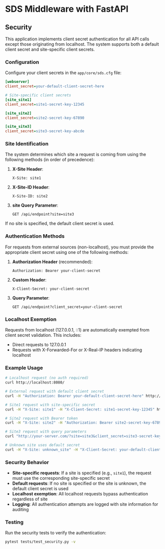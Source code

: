 # SDS Middleware with FastAPI

## Security

This application implements client secret authentication for all API calls except those originating from localhost. The system supports both a default client secret and site-specific client secrets.

### Configuration

Configure your client secrets in the `app/core/sds.cfg` file:

```ini
[webserver]
client_secret=your-default-client-secret-here

# Site-specific client secrets
[site_site1]
client_secret=site1-secret-key-12345

[site_site2]
client_secret=site2-secret-key-67890

[site_site3]
client_secret=site3-secret-key-abcde
```

### Site Identification

The system determines which site a request is coming from using the following methods (in order of precedence):

1. **X-Site Header**:
   ```
   X-Site: site1
   ```

2. **X-Site-ID Header**:
   ```
   X-Site-ID: site2
   ```

3. **site Query Parameter**:
   ```
   GET /api/endpoint?site=site3
   ```

If no site is specified, the default client secret is used.

### Authentication Methods

For requests from external sources (non-localhost), you must provide the appropriate client secret using one of the following methods:

1. **Authorization Header** (recommended):
   ```
   Authorization: Bearer your-client-secret
   ```

2. **Custom Header**:
   ```
   X-Client-Secret: your-client-secret
   ```

3. **Query Parameter**:
   ```
   GET /api/endpoint?client_secret=your-client-secret
   ```

### Localhost Exemption

Requests from localhost (127.0.0.1, ::1) are automatically exempted from client secret validation. This includes:
- Direct requests to 127.0.0.1
- Requests with X-Forwarded-For or X-Real-IP headers indicating localhost

### Example Usage

```bash
# Localhost request (no auth required)
curl http://localhost:8080/

# External request with default client secret
curl -H "Authorization: Bearer your-default-client-secret-here" http://your-server.com/

# Site1 request with site-specific secret
curl -H "X-Site: site1" -H "X-Client-Secret: site1-secret-key-12345" http://your-server.com/

# Site2 request with Bearer token
curl -H "X-Site: site2" -H "Authorization: Bearer site2-secret-key-67890" http://your-server.com/

# Site3 request with query parameters
curl "http://your-server.com/?site=site3&client_secret=site3-secret-key-abcde"

# Unknown site uses default secret
curl -H "X-Site: unknown_site" -H "X-Client-Secret: your-default-client-secret-here" http://your-server.com/
```

### Security Behavior

- **Site-specific requests**: If a site is specified (e.g., `site1`), the request must use the corresponding site-specific secret
- **Default requests**: If no site is specified or the site is unknown, the default client secret is used
- **Localhost exemption**: All localhost requests bypass authentication regardless of site
- **Logging**: All authentication attempts are logged with site information for auditing

### Testing

Run the security tests to verify the authentication:

```bash
pytest tests/test_security.py -v
```

